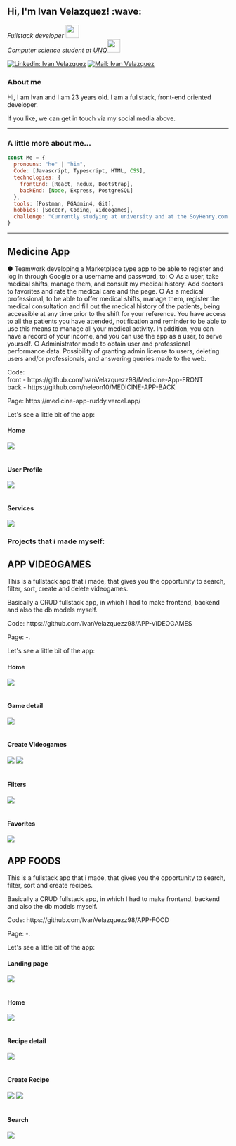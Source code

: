 <h2> Hi, I'm Ivan Velazquez! :wave: </h2>
<p><em>Fullstack developer <img src="https://media.giphy.com/media/fYSnHlufseco8Fh93Z/giphy.gif" width="30"></br> Computer science student at  <a href="http://www.unq.edu.ar/">UNQ</a><img src="https://media.giphy.com/media/WUlplcMpOCEmTGBtBW/giphy.gif" width="30"> 
</em></p>

[![Linkedin: Ivan Velazquez](https://img.shields.io/badge/-Linkedin-blue?style=flat-square&logo=Linkedin&logoColor=white&link=https:https://www.linkedin.com/in/ivan-vel/)](https://www.linkedin.com/in/ivan-vel/)
[![Mail: Ivan Velazquez](https://img.shields.io/badge/-Mail-red?style=flat-square&logo=Gmail&logoColor=white&link=mailto:Velazquez.ivan.e98@gmail.com)](mailto:Velazquez.ivan.e98@gmail.com)

### About me
<p>Hi, I am Ivan and I am 23 years old. I am a fullstack, front-end oriented developer.</p>
<p> If you like, we can get in touch via my social media above.</p>
<hr>

###  A little more about me...  

```javascript
const Me = {
  pronouns: "he" | "him",
  Code: [Javascript, Typescript, HTML, CSS],
  technologies: {
    frontEnd: [React, Redux, Bootstrap],
    backEnd: [Node, Express, PostgreSQL]
  },
  tools: [Postman, PGAdmin4, Git],
  hobbies: [Soccer, Coding, Videogames],
  challenge: "Currently studying at university and at the SoyHenry.com bootcamp"
}
```
<hr>

 

<h2> Medicine App</h2>
<p>● Teamwork developing a Marketplace type app to be able to register and log in through Google or a username and password, to:
○ As a user, take medical shifts, manage them, and consult my medical history. Add doctors to favorites and rate the medical care and the page.
○ As a medical professional, to be able to offer medical shifts, manage them, register the medical consultation and fill out the medical history of the patients, being accessible at any time prior to the shift for your reference. You have access to all the patients you have attended, notification and reminder to be able to use this means to manage all your medical activity. In addition, you can have a record of your income, and you can use the app as a user, to serve yourself.
○ Administrator mode to obtain user and professional performance data. Possibility of granting admin license to users, deleting users and/or professionals, and answering queries made to the web.</p>
<p> Code:<br> front - https://github.com/IvanVelazquezz98/Medicine-App-FRONT </br>
back - https://github.com/neleon10/MEDICINE-APP-BACK </p>
<p> Page: https://medicine-app-ruddy.vercel.app/</p>
<p>Let's see a little bit of the app: </p>


<h4> Home </h4>
<img src='https://raw.githubusercontent.com/IvanVelazquezz98/IvanVelazquezz98/master/assets/homeMA.jpg'>
<br></br>
<h4> User Profile </h4>
<img src='https://raw.githubusercontent.com/IvanVelazquezz98/IvanVelazquezz98/master/assets/profileMA.jpg'>
<br></br>
<h4> Services </h4>
<img src='https://raw.githubusercontent.com/IvanVelazquezz98/IvanVelazquezz98/master/assets/servicesMA.jpg'>

### Projects that i made myself:

<h2>APP VIDEOGAMES</h2>
<p> This is a fullstack app that i made, that gives you the opportunity to search, filter, sort, create and delete videogames. </p>
<p> Basically a CRUD fullstack app, in which I had to make frontend, backend and also the db models myself. </p>
<p> Code: https://github.com/IvanVelazquezz98/APP-VIDEOGAMES</p>
<p> Page: -.</p>
<p>Let's see a little bit of the app: </p>

<h4> Home </h4>
<img src='https://raw.githubusercontent.com/IvanVelazquezz98/IvanVelazquezz98/master/assets/home.jpg'>
<br></br>
<h4> Game detail </h4>
<img src='https://raw.githubusercontent.com/IvanVelazquezz98/IvanVelazquezz98/master/assets/gamedetail.jpg'>
<br></br>
<h4> Create Videogames </h4>
<img src='https://raw.githubusercontent.com/IvanVelazquezz98/IvanVelazquezz98/master/assets/creategame1.jpg'>
<img src='https://raw.githubusercontent.com/IvanVelazquezz98/IvanVelazquezz98/master/assets/creategame2.jpg'>
<br></br>
<h4> Filters </h4>
<img src='https://raw.githubusercontent.com/IvanVelazquezz98/IvanVelazquezz98/master/assets/filters.jpg'>
<br></br>
<h4> Favorites </h4>
<img src='https://raw.githubusercontent.com/IvanVelazquezz98/IvanVelazquezz98/master/assets/favorites.jpg'>


<h2>APP FOODS</h2>
<p> This is a fullstack app that i made, that gives you the opportunity to search, filter, sort and create recipes. </p>
<p> Basically a CRUD fullstack app, in which I had to make frontend, backend and also the db models myself. </p>
<p> Code: https://github.com/IvanVelazquezz98/APP-FOOD</p>
<p> Page: -.</p>
<p>Let's see a little bit of the app: </p>

<h4> Landing page </h4>
<img src='https://raw.githubusercontent.com/IvanVelazquezz98/IvanVelazquezz98/master/assets/landing.jpg'>
<br></br>
<h4> Home </h4>
<img src='https://raw.githubusercontent.com/IvanVelazquezz98/IvanVelazquezz98/master/assets/homefoods.jpg'>
<br></br>
<h4> Recipe detail </h4>
<img src='https://raw.githubusercontent.com/IvanVelazquezz98/IvanVelazquezz98/master/assets/detailfood.jpg'>
<br></br>
<h4> Create Recipe </h4>
<img src='https://raw.githubusercontent.com/IvanVelazquezz98/IvanVelazquezz98/master/assets/createrecipe.jpg'>
<img src='https://raw.githubusercontent.com/IvanVelazquezz98/IvanVelazquezz98/master/assets/createrecipe2.jpg'>
<br></br>
<h4> Search </h4>
<img src='https://raw.githubusercontent.com/IvanVelazquezz98/IvanVelazquezz98/master/assets/search.jpg'>






